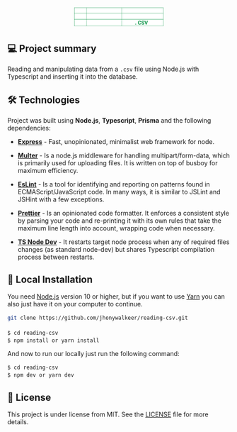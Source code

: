 <h1 align="center">
    <img width="40%"  alt="Icon Repo" title="
SonarQube with Node" src="./src/assets/images/icon-csv.svg" />
</h1>

## 💻 Project summary

Reading and manipulating data from a `.csv` file using Node.js with Typescript and inserting it into the database.

## 🛠 Technologies

Project was built using **Node.js**, **Typescript**, **Prisma** and the following dependencies:

- **[Express](https://www.npmjs.com/package/express)** - Fast, unopinionated, minimalist web framework for node.

- **[Multer](https://www.npmjs.com/package/multer)** - Is a node.js middleware for handling multipart/form-data, which is primarily used for uploading files. It is written on top of busboy for maximum efficiency.

- **[EsLint](https://www.npmjs.com/package/eslint)** - Is a tool for identifying and reporting on patterns found in ECMAScript/JavaScript code. In many ways, it is similar to JSLint and JSHint with a few exceptions.

- **[Prettier](https://www.npmjs.com/package/prettier)** - Is an opinionated code formatter. It enforces a consistent style by parsing your code and re-printing it with its own rules that take the maximum line length into account, wrapping code when necessary.

- **[TS Node Dev](https://www.npmjs.com/package/ts-node-dev)** - It restarts target node process when any of required files changes (as standard node-dev) but shares Typescript compilation process between restarts.

## 🔨 Local Installation

You need [Node.js](https://nodejs.org) version 10 or higher, but if you want to use [Yarn](https://yarnpkg.com/) you can also just have it on your computer to continue.

```bash
git clone https://github.com/jhonywalkeer/reading-csv.git

$ cd reading-csv
$ npm install or yarn install
```

And now to run our locally just run the following command:

```bash
$ cd reading-csv
$ npm dev or yarn dev
```

## 📖 License

This project is under license from MIT. See the [LICENSE](LICENSE.md) file for more details.
